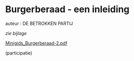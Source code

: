 # Burgerberaad - een inleiding

auteur : DE BETROKKEN PARTIJ  

*zie bijlage*

[Minigids_Burgerberaad-2.pdf](best/Minigids_Burgerberaad-2.pdf)

(participatie)
